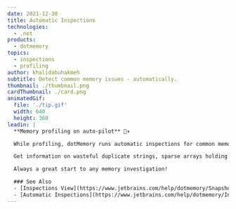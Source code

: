 ```yaml
---
date: 2021-12-30
title: Automatic Inspections
technologies:
  - .net
products:
  - dotmemory
topics:
  - inspections
  - profiling
author: khalidabuhakmeh
subtitle: Detect common memory issues - automatically.
thumbnail: ./thumbnail.png
cardThumbnail: ./card.png
animatedGif:
  file: './tip.gif'
  width: 640
  height: 360
leadin: |
  **Memory profiling on auto-pilot** 👩‍✈️

  While profiling, dotMemory runs automatic inspections for common memory issues.

  Get information on wasteful duplicate strings, sparse arrays holding more memory than they are using, finalized objects, and expensive event handler leaks.

  Always a great start to any memory investigation!

  ### See Also
  - [Inspections View](https://www.jetbrains.com/help/dotmemory/Snapshot_View.html)
  - [Automatic Inspections](https://www.jetbrains.com/help/dotmemory/Inspections.html)
---
```


